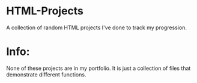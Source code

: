 # HTML-Projects
A collection of random HTML projects I've done to track my progression. 
# Info:
None of these projects are in my portfolio. It is just a collection of files that demonstrate different functions.
